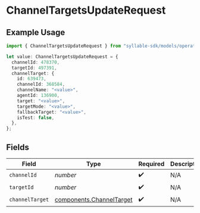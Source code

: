 # ChannelTargetsUpdateRequest

## Example Usage

```typescript
import { ChannelTargetsUpdateRequest } from "syllable-sdk/models/operations";

let value: ChannelTargetsUpdateRequest = {
  channelId: 478370,
  targetId: 497391,
  channelTarget: {
    id: 639473,
    channelId: 368584,
    channelName: "<value>",
    agentId: 136900,
    target: "<value>",
    targetMode: "<value>",
    fallbackTarget: "<value>",
    isTest: false,
  },
};
```

## Fields

| Field                                                                | Type                                                                 | Required                                                             | Description                                                          |
| -------------------------------------------------------------------- | -------------------------------------------------------------------- | -------------------------------------------------------------------- | -------------------------------------------------------------------- |
| `channelId`                                                          | *number*                                                             | :heavy_check_mark:                                                   | N/A                                                                  |
| `targetId`                                                           | *number*                                                             | :heavy_check_mark:                                                   | N/A                                                                  |
| `channelTarget`                                                      | [components.ChannelTarget](../../models/components/channeltarget.md) | :heavy_check_mark:                                                   | N/A                                                                  |